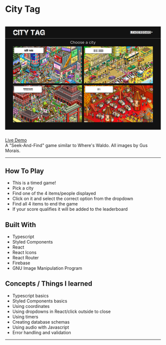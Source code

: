 # City Tag
[![City Tag](./citytag.png)](https://abstractdev.github.io/city-tag/)
============

[Live Demo](https://abstractdev.github.io/city-tag/)</br>
A "Seek-And-Find" game similar to Where's Waldo.
All images by Gus Morais.

---

## How To Play
- This is a timed game!
- Pick a city
- Find one of the 4 items/people displayed
- Click on it and select the correct option from the dropdown
- Find all 4 items to end the game
- If your score qualifies it will be added to the leaderboard
## Built With
- Typescript
- Styled Components
- React
- React Icons
- React Router
- Firebase
- GNU Image Manipulation Program
## Concepts / Things I learned
- Typescript basics
- Styled Components basics
- Using coordinates
- Using dropdowns in React/click outside to close
- Using timers
- Creating database schemas
- Using audio with Javascript
- Error handling and validation
---